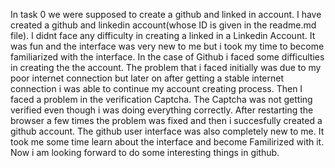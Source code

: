 In task 0 we were supposed to create a github and linked in account. I have created a github and linkedin account(whose ID is given in the readme.md file). I didnt face any difficulty in creating a linked in a Linkedin Account. It was fun and the interface was very new to me but i took my time to become familiarized with the interface. In the case of Github i faced some difficulties in creating the the account. The problem that i faced initially was due to my poor internet connection but later on after getting a stable internet connection i was able to continue my account creating process. Then I faced  a problem in the verification Captcha. The Captcha was not getting verified even though i was doing everything correctly. After restarting the browser a few times the problem was fixed and then i succesfully created a github account. The github user interface was also completely new to me. It took me some time learn about the interface and become Familirized with it. Now i am looking forward to do some interesting things in github.
